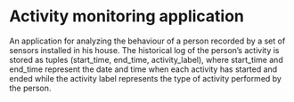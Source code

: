 # Activity monitoring application
An application for analyzing the behaviour of a person recorded by a set of sensors installed in his house. The historical log of the person’s activity is stored as tuples (start_time, end_time, activity_label), where start_time and end_time represent the date and time when each activity has started and ended while the activity label represents the type of activity performed by the person.
